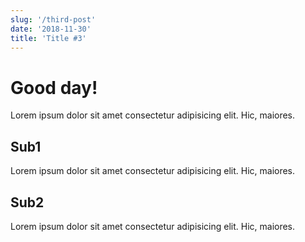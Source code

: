 ```yaml
---
slug: '/third-post'
date: '2018-11-30'
title: 'Title #3'
---
```


# Good day!

Lorem ipsum dolor sit amet consectetur adipisicing elit. Hic, maiores.

## Sub1

Lorem ipsum dolor sit amet consectetur adipisicing elit. Hic, maiores.

## Sub2

Lorem ipsum dolor sit amet consectetur adipisicing elit. Hic, maiores.
